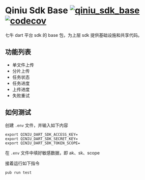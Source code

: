 # Qiniu Sdk Base [![qiniu_sdk_base](https://img.shields.io/pub/v/qiniu_sdk_base.svg?label=qiniu_sdk_base)](https://pub.dev/packages/qiniu_sdk_base) [![codecov](https://codecov.io/gh/qiniu/dart-sdk/branch/master/graph/badge.svg?token=5VOX6NJTKF)](https://codecov.io/gh/qiniu/dart-sdk)

七牛 dart 平台 sdk 的 base 包，为上层 sdk 提供基础设施和共享代码。

## 功能列表

+ 单文件上传
+ 分片上传
+ 任务状态
+ 任务进度
+ 上传进度
+ 失败重试

## 如何测试

创建 `.env` 文件，并输入如下内容

```
export QINIU_DART_SDK_ACCESS_KEY=
export QINIU_DART_SDK_SECRET_KEY=
export QINIU_DART_SDK_TOKEN_SCOPE=
```


在 `.env` 文件中填好敏感数据，即 ak、sk、scope

接着运行如下指令

`pub run test`

